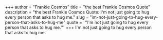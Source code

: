 +++
author = "Frankie Cosmos"
title = "the best Frankie Cosmos Quote"
description = "the best Frankie Cosmos Quote: I'm not just going to hug every person that asks to hug me."
slug = "im-not-just-going-to-hug-every-person-that-asks-to-hug-me"
quote = '''I'm not just going to hug every person that asks to hug me.'''
+++
I'm not just going to hug every person that asks to hug me.
